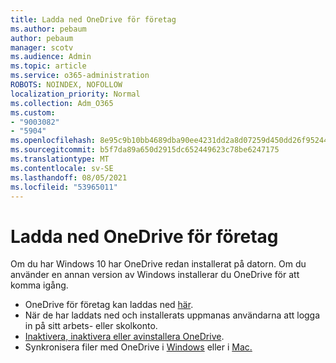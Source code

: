 ```yaml
---
title: Ladda ned OneDrive för företag
ms.author: pebaum
author: pebaum
manager: scotv
ms.audience: Admin
ms.topic: article
ms.service: o365-administration
ROBOTS: NOINDEX, NOFOLLOW
localization_priority: Normal
ms.collection: Adm_O365
ms.custom:
- "9003082"
- "5904"
ms.openlocfilehash: 8e95c9b10bb4689dba90ee4231dd2a8d07259d450dd26f952446edb6ef89eb8b
ms.sourcegitcommit: b5f7da89a650d2915dc652449623c78be6247175
ms.translationtype: MT
ms.contentlocale: sv-SE
ms.lasthandoff: 08/05/2021
ms.locfileid: "53965011"
---
```

# <a name="download-onedrive-for-business"></a>Ladda ned OneDrive för företag

Om du har Windows 10 har OneDrive redan installerat på datorn. Om du använder en annan version av Windows installerar du OneDrive för att komma igång.

- OneDrive för företag kan laddas ned [här](https://www.microsoft.com/microsoft-365/onedrive/download).
- När de har laddats ned och installerats uppmanas användarna att logga in på sitt arbets- eller skolkonto.
- [Inaktivera, inaktivera eller avinstallera OneDrive](https://support.microsoft.com/office/turn-off-disable-or-uninstall-onedrive-f32a17ce-3336-40fe-9c38-6efb09f944b0).
- Synkronisera filer med OneDrive i [Windows](https://support.microsoft.com/office/615391c4-2bd3-4aae-a42a-858262e42a49) eller i [Mac.](https://support.microsoft.com/office/d11b9f29-00bb-4172-be39-997da46f913f)
